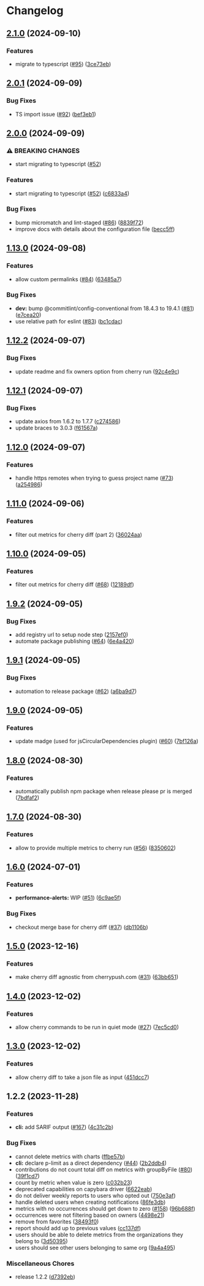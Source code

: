# Changelog

## [2.1.0](https://github.com/cherrypush/cherry-cli/compare/v2.0.1...v2.1.0) (2024-09-10)


### Features

* migrate to typescript ([#95](https://github.com/cherrypush/cherry-cli/issues/95)) ([3ce73eb](https://github.com/cherrypush/cherry-cli/commit/3ce73ebca965cd393ceffd66aedd74a937c7fa4a))

## [2.0.1](https://github.com/cherrypush/cherry-cli/compare/v2.0.0...v2.0.1) (2024-09-09)


### Bug Fixes

* TS import issue ([#92](https://github.com/cherrypush/cherry-cli/issues/92)) ([bef3eb1](https://github.com/cherrypush/cherry-cli/commit/bef3eb15a588ea8078764124eed7dd91e823ef01))

## [2.0.0](https://github.com/cherrypush/cherry-cli/compare/v1.13.0...v2.0.0) (2024-09-09)


### ⚠ BREAKING CHANGES

* start migrating to typescript ([#52](https://github.com/cherrypush/cherry-cli/issues/52))

### Features

* start migrating to typescript ([#52](https://github.com/cherrypush/cherry-cli/issues/52)) ([c6833a4](https://github.com/cherrypush/cherry-cli/commit/c6833a4f7572dede3cde6809e99855eb77be01a8))


### Bug Fixes

* bump micromatch and lint-staged ([#86](https://github.com/cherrypush/cherry-cli/issues/86)) ([8839f72](https://github.com/cherrypush/cherry-cli/commit/8839f72c5e14d2aa06c8bbc648d8d032e3bc706e))
* improve docs with details about the configuration file ([becc5ff](https://github.com/cherrypush/cherry-cli/commit/becc5ff3c6a1940a0f0aaec5ff1aad57579df765))

## [1.13.0](https://github.com/cherrypush/cherry-cli/compare/v1.12.2...v1.13.0) (2024-09-08)


### Features

* allow custom permalinks ([#84](https://github.com/cherrypush/cherry-cli/issues/84)) ([63485a7](https://github.com/cherrypush/cherry-cli/commit/63485a770d67ec65b7ef02da64ad22dff9ffea63))


### Bug Fixes

* **dev:** bump @commitlint/config-conventional from 18.4.3 to 19.4.1 ([#81](https://github.com/cherrypush/cherry-cli/issues/81)) ([e7cea20](https://github.com/cherrypush/cherry-cli/commit/e7cea2093dfcae68ece6ae4aafd2204a6bf5db61))
* use relative path for eslint ([#83](https://github.com/cherrypush/cherry-cli/issues/83)) ([bc1cdac](https://github.com/cherrypush/cherry-cli/commit/bc1cdac963a82f63f88356ec72aa5cf3f1f856ac))

## [1.12.2](https://github.com/cherrypush/cherry-cli/compare/v1.12.1...v1.12.2) (2024-09-07)


### Bug Fixes

* update readme and fix owners option from cherry run ([92c4e9c](https://github.com/cherrypush/cherry-cli/commit/92c4e9caac91c842b1308eb9b5ccc6470002a7fe))

## [1.12.1](https://github.com/cherrypush/cherry-cli/compare/v1.12.0...v1.12.1) (2024-09-07)


### Bug Fixes

* update axios from 1.6.2 to 1.7.7 ([c274586](https://github.com/cherrypush/cherry-cli/commit/c27458696d1d33331d854da23161a7c65303e8f7))
* update braces to 3.0.3 ([f61567a](https://github.com/cherrypush/cherry-cli/commit/f61567ab625cd84d4b3d877cae63dfa727f0e85c))

## [1.12.0](https://github.com/cherrypush/cherry-cli/compare/v1.11.0...v1.12.0) (2024-09-07)


### Features

* handle https remotes when trying to guess project name ([#73](https://github.com/cherrypush/cherry-cli/issues/73)) ([a254986](https://github.com/cherrypush/cherry-cli/commit/a2549866f083d23828dd158cd4f9ac37bcf04858))

## [1.11.0](https://github.com/cherrypush/cherry-cli/compare/v1.10.0...v1.11.0) (2024-09-06)


### Features

* filter out metrics for cherry diff (part 2) ([36024aa](https://github.com/cherrypush/cherry-cli/commit/36024aa2bcbde6ee1cd52a944e674e48aef8b3b7))

## [1.10.0](https://github.com/cherrypush/cherry-cli/compare/v1.9.2...v1.10.0) (2024-09-05)


### Features

* filter out metrics for cherry diff ([#68](https://github.com/cherrypush/cherry-cli/issues/68)) ([12189df](https://github.com/cherrypush/cherry-cli/commit/12189dfd715ac1260d30c6733884cc66659ebf2a))

## [1.9.2](https://github.com/cherrypush/cherry-cli/compare/v1.9.1...v1.9.2) (2024-09-05)


### Bug Fixes

* add registry url to setup node step ([2157ef0](https://github.com/cherrypush/cherry-cli/commit/2157ef0d9b85ac6b4661132899616fc356efd379))
* automate package publishing ([#64](https://github.com/cherrypush/cherry-cli/issues/64)) ([6e4a420](https://github.com/cherrypush/cherry-cli/commit/6e4a4203277f6532cff6961357ed6ed698a57c2e))

## [1.9.1](https://github.com/cherrypush/cherry-cli/compare/v1.9.0...v1.9.1) (2024-09-05)


### Bug Fixes

* automation to release package ([#62](https://github.com/cherrypush/cherry-cli/issues/62)) ([a6ba9d7](https://github.com/cherrypush/cherry-cli/commit/a6ba9d731eb59f37eab284232b12f3c7bfddf1f6))

## [1.9.0](https://github.com/cherrypush/cherry-cli/compare/v1.8.0...v1.9.0) (2024-09-05)


### Features

* update madge (used for jsCircularDependencies plugin) ([#60](https://github.com/cherrypush/cherry-cli/issues/60)) ([7bf126a](https://github.com/cherrypush/cherry-cli/commit/7bf126ab5e734f393ae466d84ab3b0161592c9a0))

## [1.8.0](https://github.com/cherrypush/cherry-cli/compare/v1.7.0...v1.8.0) (2024-08-30)


### Features

* automatically publish npm package when release please pr is merged ([7bdfaf2](https://github.com/cherrypush/cherry-cli/commit/7bdfaf26bd5c1f1e65e28f394b29952845ad48cc))

## [1.7.0](https://github.com/cherrypush/cherry-cli/compare/v1.6.0...v1.7.0) (2024-08-30)


### Features

* allow to provide multiple metrics to cherry run ([#56](https://github.com/cherrypush/cherry-cli/issues/56)) ([8350602](https://github.com/cherrypush/cherry-cli/commit/8350602a4ed5deef2025dfdd402c890bf6916e0f))

## [1.6.0](https://github.com/cherrypush/cherry-cli/compare/v1.5.0...v1.6.0) (2024-07-01)


### Features

* **performance-alerts:** WIP ([#51](https://github.com/cherrypush/cherry-cli/issues/51)) ([6c9ae5f](https://github.com/cherrypush/cherry-cli/commit/6c9ae5f6d7c2e63513064db2796837d59673c0e2))


### Bug Fixes

* checkout merge base for cherry diff ([#37](https://github.com/cherrypush/cherry-cli/issues/37)) ([db1106b](https://github.com/cherrypush/cherry-cli/commit/db1106bcff3792946ea0e7abc75e67506cd8bee7))

## [1.5.0](https://github.com/cherrypush/cherry-cli/compare/v1.4.0...v1.5.0) (2023-12-16)


### Features

* make cherry diff agnostic from cherrypush.com  ([#31](https://github.com/cherrypush/cherry-cli/issues/31)) ([63bb651](https://github.com/cherrypush/cherry-cli/commit/63bb65126dc3b65dd822f930a13a03fcf25355d7))

## [1.4.0](https://github.com/cherrypush/cherry-cli/compare/v1.3.0...v1.4.0) (2023-12-02)

### Features

- allow cherry commands to be run in quiet mode ([#27](https://github.com/cherrypush/cherry-cli/issues/27))
  ([7ec5cd0](https://github.com/cherrypush/cherry-cli/commit/7ec5cd0e4ff225db80f9058f85a599f56a01f684))

## [1.3.0](https://github.com/cherrypush/cherry-cli/compare/v1.2.2...v1.3.0) (2023-12-02)

### Features

- allow cherry diff to take a json file as input
  ([451dcc7](https://github.com/cherrypush/cherry-cli/commit/451dcc70b368a4b4fc26f8c7b9d6577d74d81d19))

## 1.2.2 (2023-11-28)

### Features

- **cli:** add SARIF output ([#167](https://github.com/cherrypush/cherry-cli/issues/167))
  ([4c31c2b](https://github.com/cherrypush/cherry-cli/commit/4c31c2b70f76bcc59a3cc9292ac212705087cc56))

### Bug Fixes

- cannot delete metrics with charts
  ([ffbe57b](https://github.com/cherrypush/cherry-cli/commit/ffbe57b556faa73b03af4edb3fb43cd459057b9f))
- **cli:** declare p-limit as a direct dependency ([#44](https://github.com/cherrypush/cherry-cli/issues/44))
  ([2b2ddb4](https://github.com/cherrypush/cherry-cli/commit/2b2ddb4e4865fdff30d0efb123c6b4dbbf8880d8))
- contributions do not count total diff on metrics with groupByFile
  ([#80](https://github.com/cherrypush/cherry-cli/issues/80))
  ([39f1cd7](https://github.com/cherrypush/cherry-cli/commit/39f1cd7d3f952e6673e7c0279ec186fbf6ba4c9b))
- count by metric when value is zero
  ([c032b23](https://github.com/cherrypush/cherry-cli/commit/c032b23eec5ca138c68aa62f95a6e4855f08d4e2))
- deprecated capabilities on capybara driver
  ([6622eab](https://github.com/cherrypush/cherry-cli/commit/6622eab83da0b912a872c6dfefba08357057f083))
- do not deliver weekly reports to users who opted out
  ([750e3af](https://github.com/cherrypush/cherry-cli/commit/750e3aff4b3bb9b68fc687b73fafb1fb62b4d220))
- handle deleted users when creating notifications
  ([86fe3db](https://github.com/cherrypush/cherry-cli/commit/86fe3db94bf33c4eeb42c1e79c20548400be82c5))
- metrics with no occurrences should get down to zero ([#158](https://github.com/cherrypush/cherry-cli/issues/158))
  ([96b688f](https://github.com/cherrypush/cherry-cli/commit/96b688f102266ba21f1d0df86bc70785786f145d))
- occurrences were not filtering based on owners
  ([4498e21](https://github.com/cherrypush/cherry-cli/commit/4498e2110ce440f23c54a1f7777659bd196d1b33))
- remove from favorites
  ([38493f0](https://github.com/cherrypush/cherry-cli/commit/38493f092f132bfbb9b35dbe7c7a19729196fd76))
- report should add up to previous values
  ([cc137df](https://github.com/cherrypush/cherry-cli/commit/cc137dffc53fe55bb6ec0b176027743b5b65813a))
- users should be able to delete metrics from the organizations they belong to
  ([3d50395](https://github.com/cherrypush/cherry-cli/commit/3d50395805d1e1edfcdd49ac1ba1d88199dfb42b))
- users should see other users belonging to same org
  ([9a4a495](https://github.com/cherrypush/cherry-cli/commit/9a4a495388534bf8de98933ac1ef1eabfb06c6d6))

### Miscellaneous Chores

- release 1.2.2 ([d7392eb](https://github.com/cherrypush/cherry-cli/commit/d7392eb2ea45ca9c6db5cee37187f27d593404b2))

